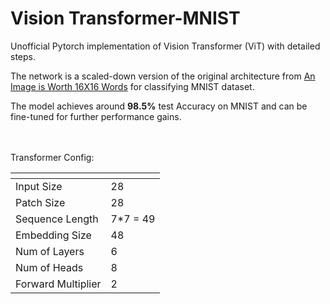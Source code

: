 # Vision Transformer-MNIST
Unofficial Pytorch implementation of Vision Transformer (ViT) with detailed steps.

The network is a scaled-down version of the original architecture from [An Image is Worth 16X16 Words](https://arxiv.org/pdf/2010.11929.pdf) for classifying MNIST dataset.

The model achieves around **98.5%** test Accuracy on MNIST and can be fine-tuned for further performance gains.

<br><br>
Transformer Config:

 | <!-- -->    | <!-- -->    |
--- | --- | 
Input Size | 28 |
Patch Size | 28 | 
Sequence Length | 7*7 = 49 |
Embedding Size | 48 | 
Num of Layers | 6 | 
Num of Heads | 8 | 
Forward Multiplier | 2 | 
